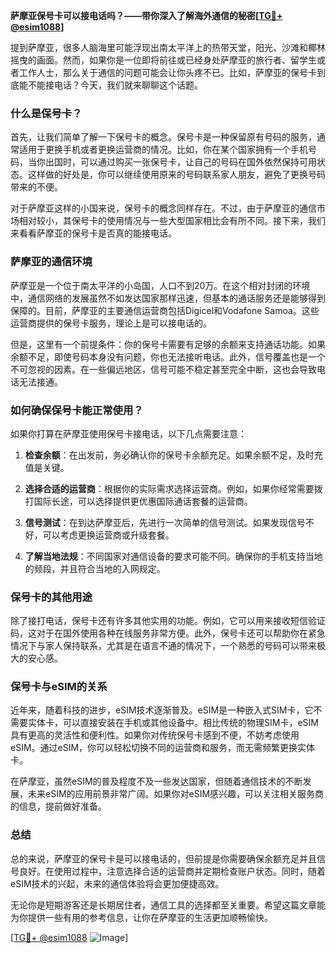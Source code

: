**萨摩亚保号卡可以接电话吗？——带你深入了解海外通信的秘密[[TG💪+ @esim1088](https://t.me/s/esim1088)]**

提到萨摩亚，很多人脑海里可能浮现出南太平洋上的热带天堂，阳光、沙滩和椰林摇曳的画面。然而，如果你是一位即将前往或已经身处萨摩亚的旅行者、留学生或者工作人士，那么关于通信的问题可能会让你头疼不已。比如，萨摩亚的保号卡到底能不能接电话？今天，我们就来聊聊这个话题。

### 什么是保号卡？

首先，让我们简单了解一下保号卡的概念。保号卡是一种保留原有号码的服务，通常适用于更换手机或者更换运营商的情况。比如，你在某个国家拥有一个手机号码，当你出国时，可以通过购买一张保号卡，让自己的号码在国外依然保持可用状态。这样做的好处是，你可以继续使用原来的号码联系家人朋友，避免了更换号码带来的不便。

对于萨摩亚这样的小国来说，保号卡的概念同样存在。不过，由于萨摩亚的通信市场相对较小，其保号卡的使用情况与一些大型国家相比会有所不同。接下来，我们来看看萨摩亚的保号卡是否真的能接电话。

### 萨摩亚的通信环境

萨摩亚是一个位于南太平洋的小岛国，人口不到20万。在这个相对封闭的环境中，通信网络的发展虽然不如发达国家那样迅速，但基本的通话服务还是能够得到保障的。目前，萨摩亚的主要通信运营商包括Digicel和Vodafone Samoa。这些运营商提供的保号卡服务，理论上是可以接电话的。

但是，这里有一个前提条件：你的保号卡需要有足够的余额来支持通话功能。如果余额不足，即使号码本身没有问题，你也无法接听电话。此外，信号覆盖也是一个不可忽视的因素。在一些偏远地区，信号可能不稳定甚至完全中断，这也会导致电话无法接通。

### 如何确保保号卡能正常使用？

如果你打算在萨摩亚使用保号卡接电话，以下几点需要注意：

1. **检查余额**：在出发前，务必确认你的保号卡余额充足。如果余额不足，及时充值是关键。
   
2. **选择合适的运营商**：根据你的实际需求选择运营商。例如，如果你经常需要拨打国际长途，可以选择提供更优惠国际通话套餐的运营商。

3. **信号测试**：在到达萨摩亚后，先进行一次简单的信号测试。如果发现信号不好，可以考虑更换运营商或升级套餐。

4. **了解当地法规**：不同国家对通信设备的要求可能不同。确保你的手机支持当地的频段，并且符合当地的入网规定。

### 保号卡的其他用途

除了接打电话，保号卡还有许多其他实用的功能。例如，它可以用来接收短信验证码，这对于在国外使用各种在线服务非常方便。此外，保号卡还可以帮助你在紧急情况下与家人保持联系，尤其是在语言不通的情况下，一个熟悉的号码可以带来极大的安心感。

### 保号卡与eSIM的关系

近年来，随着科技的进步，eSIM技术逐渐普及。eSIM是一种嵌入式SIM卡，它不需要实体卡，可以直接安装在手机或其他设备中。相比传统的物理SIM卡，eSIM具有更高的灵活性和便利性。如果你对传统保号卡感到不便，不妨考虑使用eSIM。通过eSIM，你可以轻松切换不同的运营商和服务，而无需频繁更换实体卡。

在萨摩亚，虽然eSIM的普及程度不及一些发达国家，但随着通信技术的不断发展，未来eSIM的应用前景非常广阔。如果你对eSIM感兴趣，可以关注相关服务商的信息，提前做好准备。

### 总结

总的来说，萨摩亚的保号卡是可以接电话的，但前提是你需要确保余额充足并且信号良好。在使用过程中，注意选择合适的运营商并定期检查账户状态。同时，随着eSIM技术的兴起，未来的通信体验将会更加便捷高效。

无论你是短期游客还是长期居住者，通信工具的选择都至关重要。希望这篇文章能为你提供一些有用的参考信息，让你在萨摩亚的生活更加顺畅愉快。

[[TG💪+ @esim1088](https://t.me/s/esim1088) ![Image](https://i.postimg.cc/4NQfJmqS/Snipaste-2025-05-13-00-14-12.png)]